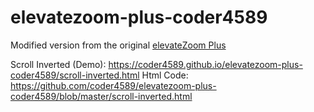 # elevatezoom-plus-coder4589
Modified version from the original [elevateZoom Plus](https://github.com/igorlino/elevatezoom-plus)


Scroll Inverted (Demo): https://coder4589.github.io/elevatezoom-plus-coder4589/scroll-inverted.html
Html Code: https://github.com/coder4589/elevatezoom-plus-coder4589/blob/master/scroll-inverted.html
